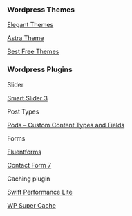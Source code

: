 ### Wordpress Themes
[Elegant Themes](https://www.elegantthemes.com/)

[Astra Theme](https://wpastra.com/)

[Best Free Themes](https://www.hostinger.ph/tutorials/best-free-wordpress-themes)

### Wordpress Plugins
Slider

[Smart Slider 3](https://wordpress.org/plugins/smart-slider-3/)

Post Types

[Pods – Custom Content Types and Fields](https://wordpress.org/plugins/pods/)

Forms

[Fluentforms](https://wordpress.org/plugins/fluentform/)

[Contact Form 7](https://wordpress.org/plugins/contact-form-7/)

Caching plugin

[Swift Performance Lite](https://wordpress.org/plugins/swift-performance-lite/)

[WP Super Cache](https://wordpress.org/plugins/wp-super-cache/)
